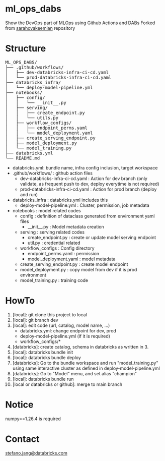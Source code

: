 # ml_ops_dabs
Show the DevOps part of MLOps using Github Actions and DABs
Forked from [sarahovakeemian](https://github.com/sarahovakeemian/ml_ops_dabs) repository

# Structure
<pre>
ML_OPS_DABS/
├── .github/workflows/
│   ├── dev-databricks-infra-ci-cd.yaml
│   └── prod-databricks-infra-ci-cd.yaml
├── databricks_infra/
│   └── deploy-model-pipeline.yml
├── notebooks/
│   ├── config/
│   │   └── __init__.py
│   ├── serving/
│   │   ├── create_endpoint.py
│   │   └── utils.py
│   ├── workflow_configs/
│   │   ├── endpoint_perms.yaml
│   │   └── model_deployment.yaml
│   ├── create_serving_endpoint.py
│   ├── model_deployment.py
│   └── model_training.py
├── databricks.yml
└── README.md
</pre>

* databricks.yml: bundle name, infra config inclusion, target workspace
* .github/workflows/ : github action files
    * dev-databricks-infra-ci-cd.yaml : Action for dev branch (only validate, as frequent push to dev, deploy everytime is not required)
    * prod-databricks-infra-ci-cd.yaml : Action for prod branch (deploy and run)
* databricks_infra : databricks.yml includes this
    * deploy-model-pipeline.yml : Cluster, permission, job metadata
* notebooks : model related codes
    * config : definition of dataclass generated from environment yaml files
       * \_\_init\_\_.py : Model metadata creation
    * serving : serving related codes
       * create_endpoint.py : create or update model serving endpoint
       * util.py : credential related
    * workflow_configs : Config directory
       * endpoint_perms.yaml : permission
       * model_deployment.yaml : model metadata
    * create_serving_endpoint.py : create model endpoint
    * model_deployment.py : copy model from dev if it is prod environment
    * model_training.py : training code

# HowTo
1. [local]: git clone this project to local
2. [local]: git branch dev
3. [local]: edit code (url, catalog, model name, ...)
   * databricks.yml: change endpoint for dev, prod
   * deploy-model-pipeline.yml (if it is required)
   * workflow_configs/*
4. [databricks]: create catalog, schema in databricks as written in 3.
5. [local]: databricks bundle init
6. [local]: databricks bundle deploy
7. [databricks]: Go to the bundle workspace and run "model_training.py" using same interactive cluster as defined in deploy-model-pipeline.yml
8. [databricks]: Go to "Model" menu, and set alias "champion"
7. [local]: databricks bundle run
8. [local or databricks or github]: merge to main branch

# Notice
numpy==1.26.4 is required

# Contact
stefano.jang@databricks.com

